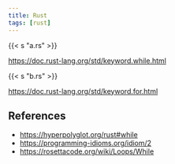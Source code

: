 ```yaml
---
title: Rust
tags: [rust]
---
```


{{< s "a.rs" >}}

<https://doc.rust-lang.org/std/keyword.while.html>

{{< s "b.rs" >}}

<https://doc.rust-lang.org/std/keyword.for.html>

## References

- <https://hyperpolyglot.org/rust#while>
- <https://programming-idioms.org/idiom/2>
- <https://rosettacode.org/wiki/Loops/While>
